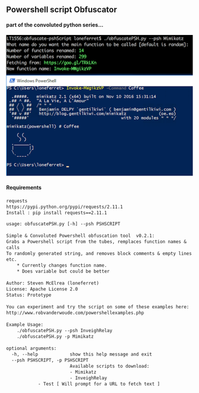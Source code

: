 ## Powershell script Obfuscator
#### part of the convoluted python series...
![Screenie](https://github.com/loneferret/cheapObfuscator/blob/master/screenie.png)

#### Requirements
```
requests
https://pypi.python.org/pypi/requests/2.11.1
Install : pip install requests==2.11.1
```

```
usage: obfuscatePSH.py [-h] --psh PSHSCRIPT

Simple & Convoluted Powershell obfuscation tool  v0.2.1:
Grabs a Powershell script from the tubes, remplaces function names & calls
To randomly generated string, and removes block comments & empty lines etc.
	* Currently changes function name.
	* Does variable but could be better

Author: Steven McElrea (loneferret)
License: Apache License 2.0
Status: Prototype

You can experiment and try the script on some of these examples here:
http://www.robvanderwoude.com/powershellexamples.php

Example Usage:
	./obfuscatePSH.py --psh InveighRelay
	./obfuscatePSH.py -p Mimikatz

optional arguments:
  -h, --help            show this help message and exit
  --psh PSHSCRIPT, -p PSHSCRIPT
                        Available scripts to download:
                        - Mimikatz
                        - InveighRelay
			- Test [ Will prompt for a URL to fetch text ]

```
